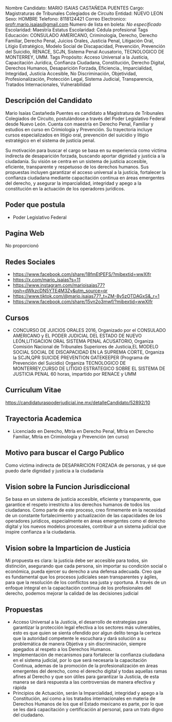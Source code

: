 Nombre Candidato: MARIO ISAIAS CASTAÑEDA PUENTES
Cargo: Magistraturas de Tribunales Colegiados de Circuito
Entidad: NUEVO LEON
Sexo: HOMBRE
Telefono: 8118124421
Correo Electronico: profr.mario.isaias@gmail.com
Numero de lista en boleta: *No especificado*
Escolaridad: Maestría
Estatus Escolaridad: Cédula profesional
Tags Educación: CONSULADO AMERICANO, Criminología, Derecho, Derecho Familiar, Derecho Penal, Juicios Orales, Justicia Penal, Litigación Oral, Litigio Estratégico, Modelo Social de Discapacidad, Prevención, Prevención del Suicidio, RENACE, SCJN, Sistema Penal Acusatorio, TECNOLOGICO DE MONTERREY, UMM.
Tags Propósito: Acceso Universal a la Justicia, Capacitación Jurídica, Confianza Ciudadana, Constitución, Derecho Digital, Derechos Humanos, Desaparición Forzada, Eficiencia., Imparcialidad, Integridad, Justicia Accesible, No Discriminación, Objetividad, Profesionalización, Protección Legal, Sistema Judicial, Transparencia, Tratados Internacionales, Vulnerabilidad


## Descripción del Candidato 

Mario Isaías Castañeda Puentes es candidato a Magistratura de Tribunales Colegiados de Circuito, postulándose a través del Poder Legislativo Federal desde Nuevo León. Cuenta con maestría en Derecho Penal, Familiar y estudios en curso en Crimiología y Prevención. Su trayectoria incluye cursos especializados en litigio oral, prevención del suicidio y litigio estratégico en el sistema de justicia penal.

Su motivación para buscar el cargo se basa en su experiencia como víctima indirecta de desaparición forzada, buscando aportar dignidad y justicia a la ciudadanía.  Su visión se centra en un sistema de justicia accesible, eficiente, transparente y respetuoso de los derechos humanos. Sus propuestas incluyen garantizar el acceso universal a la justicia, fortalecer la confianza ciudadana mediante capacitación continua en áreas emergentes del derecho, y asegurar la imparcialidad, integridad y apego a la constitución en la actuación de los operadores jurídicos.


## Poder que postula

- Poder Legislativo Federal


## Pagina Web

No proporcionó


## Redes Sociales

- https://www.facebook.com/share/18fmEtPEFS/?mibextid=wwXIfr
- https://x.com/mario_isaias?s=11
- https://www.instagram.com/marioisaias77?igsh=dWkzcDN5YTE4M3Zy&utm_source=qr
- https://www.tiktok.com/@mario.isaias77?_t=ZM-8v5zOTDAGxS&_r=1
- https://www.facebook.com/share/15vn2o3mwf/?mibextid=wwXIfr


## Cursos

- CONCURSO DE JUICIOS ORALES 2016, Organizado por el CONSULADO AMERICANO y EL PODER JUDICIAL DEL ESTADO DE NUEVO LEÓN,LITIGACION ORAL SISTEMA PENAL ACUSATORIO, Organiza Comisión Nacional de Tribunales Superiores de Justicia,EL MODELO SOCIAL SOCIAL DE DISCAPACIDAD EN LA SUPREMA CORTE, Organiza la SCJN,QPR SUICIDE PREVENTION GATEKEEPER (Programa de Prevención del Suicidio) Organiza TECNOLOGICO DE MONTERREY,CURSO DE LITIGIO ESTRATEGICO SOBRE EL SISTEMA DE JUSTICIA PENAL 60 horas, impartido por RENACE y UMM


## Curriculum Vitae

https://candidaturaspoderjudicial.ine.mx/detalleCandidato/52892/10


## Trayectoria Academica

- Licenciado en Derecho, Mtría en Derecho Penal, Mtría en Derecho Familiar, Mtría en Criminología y Prevención (en curso)


## Motivo para buscar el Cargo Publico

Como víctima indirecta de DESAPARICION FORZADA de personas, y sé que puedo darle dignidad y justicia a la ciudadanía


## Vision sobre la Funcion Jurisdiccional

Se basa en un sistema de justicia accesible, eficiente y transparente, que garantice el respeto irrestricto a los derechos humanos de todos los ciudadanos. Como parte de este proceso, creo firmemente en la necesidad de un constante fortalecimiento y actualización de las capacidades de los operadores jurídicos, especialmente en áreas emergentes como el derecho digital y los nuevos modelos procesales, contribuir a un sistema judicial que inspire confianza a la ciudadania.


## Vision sobre la Imparticion de Justicia

Mi propuesta es clara: la justicia debe ser accesible para todos, sin distinción, asegurando que cada persona, sin importar su condición social o económica, pueda ejercer su derecho a una defensa adecuada. Creo que es fundamental que los procesos judiciales sean transparentes y ágiles, para que la resolución de los conflictos sea justa y oportuna. A través de un enfoque integral en la capacitación continua de los profesionales del derecho, podemos mejorar la calidad de las decisiones judicial


## Propuestas

- Acceso Universal a la Justicia, el desarrollo de estrategias para garantizar la protección legal efectiva a los sectores más vulnerables, esto es que quien se sienta ofendido por algun delito tenga la certeza que la autoridad competente le escuchara y dará solución a su problemática de manera Objetiva y sin discriminación, siempre apegados al respeto a los Derechos Humanos.
- Implementación de mecanismos para fortalecer la confianza ciudadana en el sistema judicial, por lo que será necesaria la capacitación Continua, ademas de la promoción de la profesionalización en áreas emergentes del derecho, como el derecho digital y todas aquellas ramas afines al Derecho y que son útiles para garantizar la Justicia, de esta manera se dará respuesta a las controversias de manera efectiva y rápida
- Principios de Actuación, serán la Imparcialidad, integridad y apego a la Constitución, así como a los tratados internacionales en materia de Derechos Humanos de los que el Estado mexicano es parte, por lo que se les dará capacitación y certificación al personal, para un trato digno del ciudadano.

